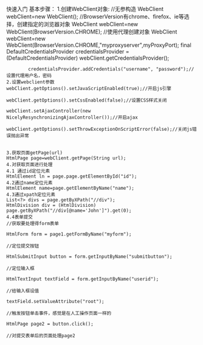 快速入门
	基本步骤：
	1.创建WebClient对象:
	//无参构造
	WebClient webClient=new WebClient();
	//BrowserVersion有chrome、firefox、ie等选择，创建指定的浏览器对象
	WebClient webClient=new WebClient(BrowserVersion.CHROME);
	//使用代理创建对象
	WebClient webClient=new WebClient(BrowserVersion.CHROME,"myproxyserver",myProxyPort);
	final DefaultCredentialsProvider credentialsProvider = (DefaultCredentialsProvider) webClient.getCredentialsProvider();

			credentialsProvider.addCredentials("username", "password");//设置代理用户名，密码
	2.设置webclient参数
	webClient.getOptions().setJavaScriptEnabled(true);//开启js引擎

	webClient.getOptions().setCssEnabled(false);//设置CSS样式关闭

	webClient.setAjaxController(new NicelyResynchronizingAjaxController());//开启ajax

	webClient.getOptions().setThrowExceptionOnScriptError(false);//关闭js错误抛出异常


	3.获取页面getPage(url)
	HtmlPage page=webClient.getPage(String url);
	4.对获取页面进行处理
	4.1 通过id定位元素
	HtmlElement ln = page.page.getElementById("id");
	4.2通过name定位元素
	HtmlElement name=page.getElementByName("name");
	4.3通过xpath定位元素
	List<?> divs = page.getByXPath("//div");
	HtmlDivision div = (HtmlDivision) page.getByXPath("//div[@name='John']").get(0);
	4.4表单提交
	//获取要处理得form表单

	HtmlForm form = page1.getFormByName("myform");

	//定位提交按钮

	HtmlSubmitInput button = form.getInputByName("submitbutton");

	//定位输入框

	HtmlTextInput textField = form.getInputByName("userid");

	//给输入框设值

	textField.setValueAttribute("root");

	//触发按钮单击事件，感觉是在人工操作页面一样的

	HtmlPage page2 = button.click();

	//对提交表单后的页面处理page2